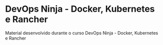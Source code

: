 # DevOps Ninja - Docker, Kubernetes e Rancher
Material desenvolvido durante o curso DevOps Ninja - Docker, Kubernetes e Rancher
